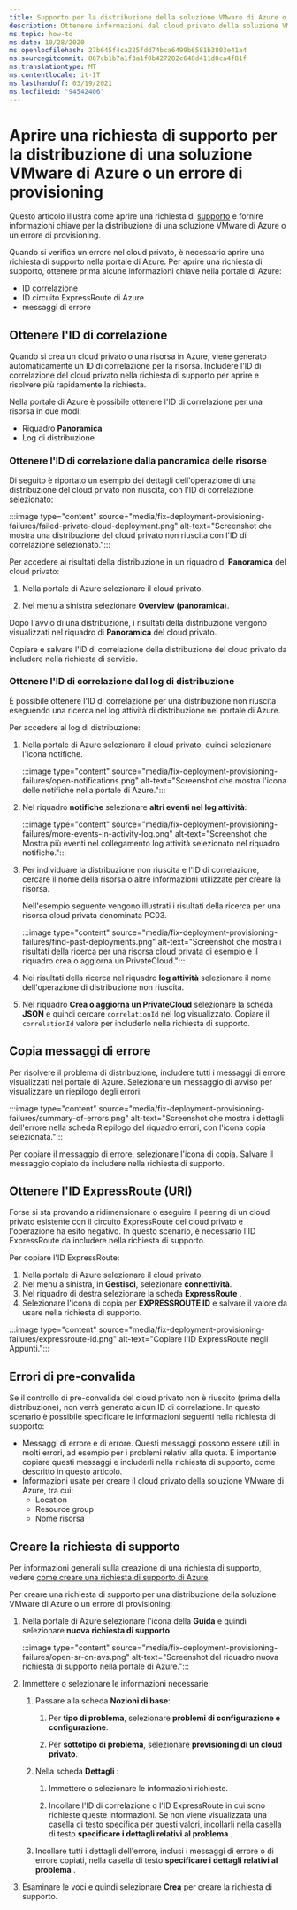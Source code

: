 ```yaml
---
title: Supporto per la distribuzione della soluzione VMware di Azure o il provisioning non riuscito
description: Ottenere informazioni dal cloud privato della soluzione VMware di Azure per archiviare una richiesta di servizio per una distribuzione della soluzione VMware di Azure o un errore di provisioning.
ms.topic: how-to
ms.date: 10/28/2020
ms.openlocfilehash: 27b645f4ca225fdd74bca6499b6581b3803e41a4
ms.sourcegitcommit: 867cb1b7a1f3a1f0b427282c648d411d0ca4f81f
ms.translationtype: MT
ms.contentlocale: it-IT
ms.lasthandoff: 03/19/2021
ms.locfileid: "94542406"
---
```

# <a name="open-a-support-request-for-an-azure-vmware-solution-deployment-or-provisioning-failure"></a>Aprire una richiesta di supporto per la distribuzione di una soluzione VMware di Azure o un errore di provisioning

Questo articolo illustra come aprire una richiesta di [supporto](https://rc.portal.azure.com/#create/Microsoft.Support) e fornire informazioni chiave per la distribuzione di una soluzione VMware di Azure o un errore di provisioning. 

Quando si verifica un errore nel cloud privato, è necessario aprire una richiesta di supporto nella portale di Azure. Per aprire una richiesta di supporto, ottenere prima alcune informazioni chiave nella portale di Azure:

- ID correlazione
- ID circuito ExpressRoute di Azure
- messaggi di errore

## <a name="get-the-correlation-id"></a>Ottenere l'ID di correlazione
 
Quando si crea un cloud privato o una risorsa in Azure, viene generato automaticamente un ID di correlazione per la risorsa. Includere l'ID di correlazione del cloud privato nella richiesta di supporto per aprire e risolvere più rapidamente la richiesta.

Nella portale di Azure è possibile ottenere l'ID di correlazione per una risorsa in due modi:

* Riquadro **Panoramica**
* Log di distribuzione
 
 ### <a name="get-the-correlation-id-from-the-resource-overview"></a>Ottenere l'ID di correlazione dalla panoramica delle risorse

Di seguito è riportato un esempio dei dettagli dell'operazione di una distribuzione del cloud privato non riuscita, con l'ID di correlazione selezionato:

:::image type="content" source="media/fix-deployment-provisioning-failures/failed-private-cloud-deployment.png" alt-text="Screenshot che mostra una distribuzione del cloud privato non riuscita con l'ID di correlazione selezionato.":::

Per accedere ai risultati della distribuzione in un riquadro di **Panoramica** del cloud privato:

1. Nella portale di Azure selezionare il cloud privato.

1. Nel menu a sinistra selezionare **Overview (panoramica**).

Dopo l'avvio di una distribuzione, i risultati della distribuzione vengono visualizzati nel riquadro di **Panoramica** del cloud privato.

Copiare e salvare l'ID di correlazione della distribuzione del cloud privato da includere nella richiesta di servizio.

### <a name="get-the-correlation-id-from-the-deployment-log"></a>Ottenere l'ID di correlazione dal log di distribuzione

È possibile ottenere l'ID di correlazione per una distribuzione non riuscita eseguendo una ricerca nel log attività di distribuzione nel portale di Azure.

Per accedere al log di distribuzione:

1. Nella portale di Azure selezionare il cloud privato, quindi selezionare l'icona notifiche.

   :::image type="content" source="media/fix-deployment-provisioning-failures/open-notifications.png" alt-text="Screenshot che mostra l'icona delle notifiche nella portale di Azure.":::

1. Nel riquadro **notifiche** selezionare **altri eventi nel log attività**:

    :::image type="content" source="media/fix-deployment-provisioning-failures/more-events-in-activity-log.png" alt-text="Screenshot che Mostra più eventi nel collegamento log attività selezionato nel riquadro notifiche.":::

1. Per individuare la distribuzione non riuscita e l'ID di correlazione, cercare il nome della risorsa o altre informazioni utilizzate per creare la risorsa. 

    Nell'esempio seguente vengono illustrati i risultati della ricerca per una risorsa cloud privata denominata PC03.
 
    :::image type="content" source="media/fix-deployment-provisioning-failures/find-past-deployments.png" alt-text="Screenshot che mostra i risultati della ricerca per una risorsa cloud privata di esempio e il riquadro crea o aggiorna un PrivateCloud.":::
 
1. Nei risultati della ricerca nel riquadro **log attività** selezionare il nome dell'operazione di distribuzione non riuscita.

1. Nel riquadro **Crea o aggiorna un PrivateCloud** selezionare la scheda **JSON** e quindi cercare `correlationId` nel log visualizzato. Copiare il `correlationId` valore per includerlo nella richiesta di supporto. 
 
## <a name="copy-error-messages"></a>Copia messaggi di errore

Per risolvere il problema di distribuzione, includere tutti i messaggi di errore visualizzati nel portale di Azure. Selezionare un messaggio di avviso per visualizzare un riepilogo degli errori:
 
:::image type="content" source="media/fix-deployment-provisioning-failures/summary-of-errors.png" alt-text="Screenshot che mostra i dettagli dell'errore nella scheda Riepilogo del riquadro errori, con l'icona copia selezionata.":::

Per copiare il messaggio di errore, selezionare l'icona di copia. Salvare il messaggio copiato da includere nella richiesta di supporto.
 
## <a name="get-the-expressroute-id-uri"></a>Ottenere l'ID ExpressRoute (URI)
 
Forse si sta provando a ridimensionare o eseguire il peering di un cloud privato esistente con il circuito ExpressRoute del cloud privato e l'operazione ha esito negativo. In questo scenario, è necessario l'ID ExpressRoute da includere nella richiesta di supporto.

Per copiare l'ID ExpressRoute:

1. Nella portale di Azure selezionare il cloud privato.
1. Nel menu a sinistra, in **Gestisci**, selezionare **connettività**. 
1. Nel riquadro di destra selezionare la scheda **ExpressRoute** .
1. Selezionare l'icona di copia per **EXPRESSROUTE ID** e salvare il valore da usare nella richiesta di supporto.
 
:::image type="content" source="media/fix-deployment-provisioning-failures/expressroute-id.png" alt-text="Copiare l'ID ExpressRoute negli Appunti."::: 
 
## <a name="pre-validation-failures"></a>Errori di pre-convalida

Se il controllo di pre-convalida del cloud privato non è riuscito (prima della distribuzione), non verrà generato alcun ID di correlazione. In questo scenario è possibile specificare le informazioni seguenti nella richiesta di supporto:

- Messaggi di errore e di errore. Questi messaggi possono essere utili in molti errori, ad esempio per i problemi relativi alla quota. È importante copiare questi messaggi e includerli nella richiesta di supporto, come descritto in questo articolo.
- Informazioni usate per creare il cloud privato della soluzione VMware di Azure, tra cui:
  - Location
  - Resource group
  - Nome risorsa

## <a name="create-your-support-request"></a>Creare la richiesta di supporto

Per informazioni generali sulla creazione di una richiesta di supporto, vedere [come creare una richiesta di supporto di Azure](../azure-portal/supportability/how-to-create-azure-support-request.md). 

Per creare una richiesta di supporto per una distribuzione della soluzione VMware di Azure o un errore di provisioning:

1. Nella portale di Azure selezionare l'icona della **Guida** e quindi selezionare **nuova richiesta di supporto**.

    :::image type="content" source="media/fix-deployment-provisioning-failures/open-sr-on-avs.png" alt-text="Screenshot del riquadro nuova richiesta di supporto nella portale di Azure.":::

1. Immettere o selezionare le informazioni necessarie:

   1. Passare alla scheda **Nozioni di base**:

      1. Per **tipo di problema**, selezionare **problemi di configurazione e configurazione**.

      1. Per **sottotipo di problema**, selezionare **provisioning di un cloud privato**.

   1. Nella scheda **Dettagli** :

      1. Immettere o selezionare le informazioni richieste.

      1. Incollare l'ID di correlazione o l'ID ExpressRoute in cui sono richieste queste informazioni. Se non viene visualizzata una casella di testo specifica per questi valori, incollarli nella casella di testo **specificare i dettagli relativi al problema** .

    1. Incollare tutti i dettagli dell'errore, inclusi i messaggi di errore o di errore copiati, nella casella di testo **specificare i dettagli relativi al problema** .

1. Esaminare le voci e quindi selezionare **Crea** per creare la richiesta di supporto.
